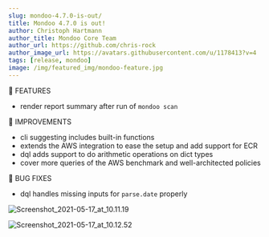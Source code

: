 ```yaml
---
slug: mondoo-4.7.0-is-out/
title: Mondoo 4.7.0 is out!
author: Christoph Hartmann
author_title: Mondoo Core Team
author_url: https://github.com/chris-rock
author_image_url: https://avatars.githubusercontent.com/u/1178413?v=4
tags: [release, mondoo]
image: /img/featured_img/mondoo-feature.jpg
---
```


:tada: FEATURES

- render report summary after run of `mondoo scan`

🧹 IMPROVEMENTS

- cli suggesting includes built-in functions
- extends the AWS integration to ease the setup and add support for ECR
- dql adds support to do arithmetic operations on dict types
- cover more queries of the AWS benchmark and well-architected policies

:bug: BUG FIXES

- dql handles missing inputs for `parse.date` properly

![Screenshot_2021-05-17_at_10.11.19](/img/releases/2021-05-17-mondoo-4.7.0-is-out/Screenshot_2021-05-17_at_10.11.19.png)

![Screenshot_2021-05-17_at_10.12.52](/img/releases/2021-05-17-mondoo-4.7.0-is-out/Screenshot_2021-05-17_at_10.12.52.png)
